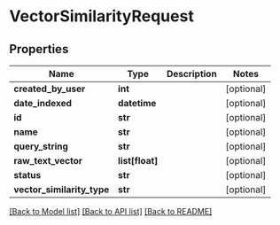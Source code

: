 # VectorSimilarityRequest

## Properties
Name | Type | Description | Notes
------------ | ------------- | ------------- | -------------
**created_by_user** | **int** |  | [optional] 
**date_indexed** | **datetime** |  | [optional] 
**id** | **str** |  | [optional] 
**name** | **str** |  | [optional] 
**query_string** | **str** |  | [optional] 
**raw_text_vector** | **list[float]** |  | [optional] 
**status** | **str** |  | [optional] 
**vector_similarity_type** | **str** |  | [optional] 

[[Back to Model list]](../README.md#documentation-for-models) [[Back to API list]](../README.md#documentation-for-api-endpoints) [[Back to README]](../README.md)

